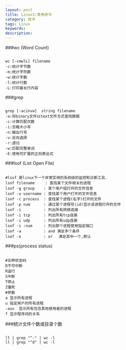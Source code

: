```yaml
---
layout: post
title: Linux3:常用命令
category: 技术
tags: Linux
keywords: 
description: 
---
```


###wc (Word Count)

```

wc [-cmwlL] filename 
-c:统计字节数
-m:统计字符数
-w:统计字数
-l:统计行数
-L:打印最长行内容
```

###grep
```

grep [-acinvw]  string filename
-a:将binary文件以text文件方式查找数据
-c:计算匹配次数　
-i:忽略大小写
-n:输出行号
-v:反向选择
-r:递归
-w:匹配完整单词
-E:使用可扩展的正则表达式
```

###lsof (List Open File)

```

#lsof 是linux下一个非常实用的系统级的监控和诊断工具．
lsof filename　   : 查找某个文件相关的进程
lsof -g group    : 某个用户组打开的文件信息
lsof -u username : 查找某个用户打开的文件信息
lsof -c process  : 查找某个进程(名字)打开的文件
lsof -p num      : 通过某个进程号(id)显示该进程打开的文件
lsof -i          : 列出所有网络连接
lsof -i tcp      : 列出所有tcp连接
lsof -i udp      : 列出所有udp连接
lsof -i :num     : 列出那个进程使用指定端口
lsof -a          : and 满足多个条件
lsof -o          : or 　满足其中一个,默认
```

###ps(process status)
```

#五种状态码
D不可中断
R运行
S中断
T停止
Z僵死
#参数
a 显示所有进程
u 指定用户的所有进程
-aux  显示所有包含其他使用者的进程
f 显示程序间的关系
```

###统计文件个数或目录个数
```

ll | grep "^-" | wc -l
ll | grep "^d" | wc -l
```
